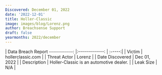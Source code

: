 ```yaml
---
Discovered: December 01, 2022
date: '2022-12-01'
title: Holler-Classic
image: images/blog/Lorenz.png
author: Breachsense Support
draft: false
yearmonths: 2022/december
---
```



| Data Breach Report
------------:     |:-------------:    | :-----:|
| Victim      | hollerclassic.com      | 
| Threat Actor      | Lorenz      | 
| Date Discovered      | Dec 01, 2022      | 
| Description      | Holler-Classic is an automotive dealer.      | 
| Leak Size      | N/A      | 

